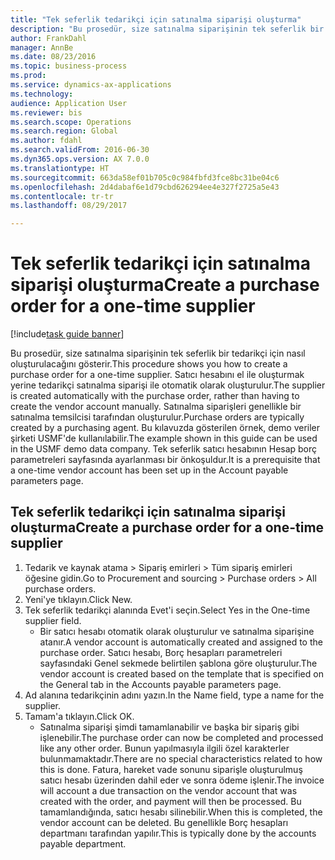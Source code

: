 ```yaml
--- 
title: "Tek seferlik tedarikçi için satınalma siparişi oluşturma"
description: "Bu prosedür, size satınalma siparişinin tek seferlik bir tedarikçi için nasıl oluşturulacağını gösterir."
author: FrankDahl
manager: AnnBe
ms.date: 08/23/2016
ms.topic: business-process
ms.prod: 
ms.service: dynamics-ax-applications
ms.technology: 
audience: Application User
ms.reviewer: bis
ms.search.scope: Operations
ms.search.region: Global
ms.author: fdahl
ms.search.validFrom: 2016-06-30
ms.dyn365.ops.version: AX 7.0.0
ms.translationtype: HT
ms.sourcegitcommit: 663da58ef01b705c0c984fbfd3fce8bc31be04c6
ms.openlocfilehash: 2d4dabaf6e1d79cbd626294ee4e327f2725a5e43
ms.contentlocale: tr-tr
ms.lasthandoff: 08/29/2017

---
```

# <a name="create-a-purchase-order-for-a-one-time-supplier"></a><span data-ttu-id="a12e0-103">Tek seferlik tedarikçi için satınalma siparişi oluşturma</span><span class="sxs-lookup"><span data-stu-id="a12e0-103">Create a purchase order for a one-time supplier</span></span>

[!include[task guide banner](../../includes/task-guide-banner.md)]

<span data-ttu-id="a12e0-104">Bu prosedür, size satınalma siparişinin tek seferlik bir tedarikçi için nasıl oluşturulacağını gösterir.</span><span class="sxs-lookup"><span data-stu-id="a12e0-104">This procedure shows you how to create a purchase order for a one-time supplier.</span></span> <span data-ttu-id="a12e0-105">Satıcı hesabını el ile oluşturmak yerine tedarikçi satınalma siparişi ile otomatik olarak oluşturulur.</span><span class="sxs-lookup"><span data-stu-id="a12e0-105">The supplier is created automatically with the purchase order, rather than having to create the vendor account manually.</span></span> <span data-ttu-id="a12e0-106">Satınalma siparişleri genellikle bir satınalma temsilcisi tarafından oluşturulur.</span><span class="sxs-lookup"><span data-stu-id="a12e0-106">Purchase orders are typically created by a purchasing agent.</span></span> <span data-ttu-id="a12e0-107">Bu kılavuzda gösterilen örnek, demo veriler şirketi USMF'de kullanılabilir.</span><span class="sxs-lookup"><span data-stu-id="a12e0-107">The example shown in this guide can be used in the USMF demo data company.</span></span> <span data-ttu-id="a12e0-108">Tek seferlik satıcı hesabının Hesap borç parametreleri sayfasında ayarlanması bir önkoşuldur.</span><span class="sxs-lookup"><span data-stu-id="a12e0-108">It is a prerequisite that a one-time vendor account has been set up in the Account payable parameters page.</span></span>


## <a name="create-a-purchase-order-for-a-one-time-supplier"></a><span data-ttu-id="a12e0-109">Tek seferlik tedarikçi için satınalma siparişi oluşturma</span><span class="sxs-lookup"><span data-stu-id="a12e0-109">Create a purchase order for a one-time supplier</span></span>
1. <span data-ttu-id="a12e0-110">Tedarik ve kaynak atama > Sipariş emirleri > Tüm sipariş emirleri öğesine gidin.</span><span class="sxs-lookup"><span data-stu-id="a12e0-110">Go to Procurement and sourcing > Purchase orders > All purchase orders.</span></span>
2. <span data-ttu-id="a12e0-111">Yeni'ye tıklayın.</span><span class="sxs-lookup"><span data-stu-id="a12e0-111">Click New.</span></span>
3. <span data-ttu-id="a12e0-112">Tek seferlik tedarikçi alanında Evet'i seçin.</span><span class="sxs-lookup"><span data-stu-id="a12e0-112">Select Yes in the One-time supplier field.</span></span>
    * <span data-ttu-id="a12e0-113">Bir satıcı hesabı otomatik olarak oluşturulur ve satınalma siparişine atanır.</span><span class="sxs-lookup"><span data-stu-id="a12e0-113">A vendor account is automatically created and assigned to the purchase order.</span></span> <span data-ttu-id="a12e0-114">Satıcı hesabı, Borç hesapları parametreleri sayfasındaki Genel sekmede belirtilen şablona göre oluşturulur.</span><span class="sxs-lookup"><span data-stu-id="a12e0-114">The vendor account is created based on the template that is specified on the General tab in the Accounts payable parameters page.</span></span>  
4. <span data-ttu-id="a12e0-115">Ad alanına tedarikçinin adını yazın.</span><span class="sxs-lookup"><span data-stu-id="a12e0-115">In the Name field, type a name for the supplier.</span></span>
5. <span data-ttu-id="a12e0-116">Tamam'a tıklayın.</span><span class="sxs-lookup"><span data-stu-id="a12e0-116">Click OK.</span></span>
    * <span data-ttu-id="a12e0-117">Satınalma siparişi şimdi tamamlanabilir ve başka bir sipariş gibi işlenebilir.</span><span class="sxs-lookup"><span data-stu-id="a12e0-117">The purchase order can now be completed and processed like any other order.</span></span> <span data-ttu-id="a12e0-118">Bunun yapılmasıyla ilgili özel karakterler bulunmamaktadır.</span><span class="sxs-lookup"><span data-stu-id="a12e0-118">There are no special characteristics related to how this is done.</span></span> <span data-ttu-id="a12e0-119">Fatura, hareket vade sonunu siparişle oluşturulmuş satıcı hesabı üzerinden dahil eder ve sonra ödeme işlenir.</span><span class="sxs-lookup"><span data-stu-id="a12e0-119">The invoice will account a due transaction on the vendor account that was created with the order, and payment will then be processed.</span></span> <span data-ttu-id="a12e0-120">Bu tamamlandığında, satıcı hesabı silinebilir.</span><span class="sxs-lookup"><span data-stu-id="a12e0-120">When this is completed, the vendor account can be deleted.</span></span> <span data-ttu-id="a12e0-121">Bu genellikle Borç hesapları departmanı tarafından yapılır.</span><span class="sxs-lookup"><span data-stu-id="a12e0-121">This is typically done by the accounts payable department.</span></span>  


